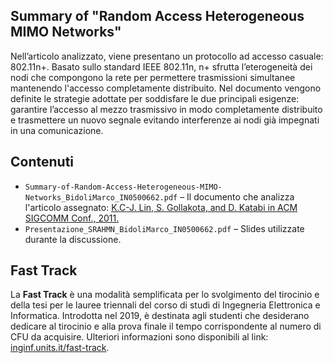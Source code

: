 ## Summary of "Random Access Heterogeneous MIMO Networks"
Nell’articolo analizzato, viene presentano un protocollo ad accesso casuale: 802.11n+.
Basato sullo standard IEEE 802.11n, n+ sfrutta l’eterogeneità dei nodi che compongono la rete per permettere trasmissioni simultanee mantenendo l'accesso completamente distribuito. Nel documento vengono definite le strategie adottate per soddisfare le due principali esigenze: garantire l’accesso al mezzo trasmissivo in modo completamente distribuito e trasmettere un nuovo segnale evitando interferenze ai nodi già impegnati in una comunicazione.

## Contenuti
- `Summary-of-Random-Access-Heterogeneous-MIMO-Networks_BidoliMarco_IN0500662.pdf` – Il documento che analizza l'articolo assegnato: [K.C-J. Lin, S. Gollakota, and D. Katabi in ACM SIGCOMM Conf., 2011.](https://doi.org/10.1145/2018436.2018454)    
- `Presentazione_SRAHMN_BidoliMarco_IN0500662.pdf` – Slides utilizzate durante la discussione.

## Fast Track
La **Fast Track** è una modalità semplificata per lo svolgimento del tirocinio e della tesi per le lauree triennali del corso di studi di Ingegneria Elettronica e Informatica. Introdotta nel 2019, è destinata agli studenti che desiderano dedicare al tirocinio e alla prova finale il tempo corrispondente al numero di CFU da acquisire.
Ulteriori informazioni sono disponibili al link: [inginf.units.it/fast-track](https://www.inginf.units.it/fast-track).
